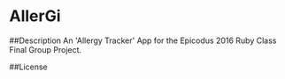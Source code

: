 # AllerGi

##Description
An 'Allergy Tracker' App for the Epicodus 2016 Ruby Class Final Group Project. 

##License
